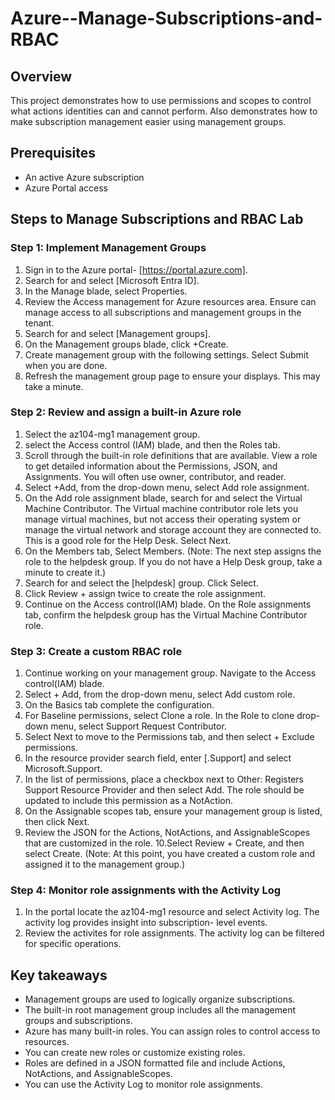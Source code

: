 # Azure--Manage-Subscriptions-and-RBAC
## Overview
This project demonstrates how to use permissions and scopes to control what actions identities can and cannot perform.
Also demonstrates how to make subscription management easier using management groups.

## Prerequisites
- An active Azure subscription
- Azure Portal access

## Steps to Manage Subscriptions and RBAC Lab

### Step 1: Implement Management Groups
1. Sign in to the Azure portal- [https://portal.azure.com].
2. Search for and select [Microsoft Entra ID].
3. In the Manage blade, select Properties.
4. Review the Access management for Azure resources area. Ensure can manage access to all subscriptions and management
   groups in the tenant.
5. Search for and select [Management groups].
6. On the Management groups blade, click +Create.
7. Create management group with the following settings. Select Submit when you are done.
8. Refresh the management group page to ensure your displays. This may take a minute.

### Step 2: Review and assign a built-in Azure role
1. Select the az104-mg1 management group.
2. select the Access control (IAM) blade, and then the Roles tab.
3. Scroll through the built-in role definitions that are available. View a role to get detailed information about the
   Permissions, JSON, and Assignments. You will often use owner, contributor, and reader.
4. Select +Add, from the drop-down menu, select Add role assignment.
5. On the Add role assignment blade, search for and select the Virtual Machine Contributor. The Virtual machine
   contributor role lets you manage virtual machines, but not access their operating system or manage the virtual network
   and storage account they are connected to. This is a good role for the Help Desk. Select Next.
6. On the Members tab, Select Members.
   (Note: The next step assigns the role to the helpdesk group. If you do not have a Help Desk group, take a minute to 
    create it.)
7. Search for and select the [helpdesk] group. Click Select.
8. Click Review + assign twice to create the role assignment.
9. Continue on the Access control(IAM) blade. On the Role assignments tab, confirm the helpdesk group has the Virtual Machine
   Contributor role.

### Step 3: Create a custom RBAC role
1. Continue working on your management group. Navigate to the Access control(IAM) blade.
2. Select + Add, from the drop-down menu, select Add custom role.
3. On the Basics tab complete the configuration.
4. For Baseline permissions, select Clone a role. In the Role to clone drop-down menu, select Support Request Contributor.
5. Select Next to move to the Permissions tab, and then select + Exclude permissions.
6. In the resource provider search field, enter [.Support] and select Microsoft.Support.
7. In the list of permissions, place a checkbox next to Other: Registers Support Resource Provider and then select Add. The
   role should be updated to include this permission as a NotAction.
8. On the Assignable scopes tab, ensure your management group is listed, then click Next.
9. Review the JSON for the Actions, NotActions, and AssignableScopes that are customized in the role.
10.Select Review + Create, and then select Create.
   (Note: At this point, you have created a custom role and assigned it to the management group.)

### Step 4: Monitor role assignments with the Activity Log
1. In the portal locate the az104-mg1 resource and select Activity log. The activity log provides insight into subscription-
   level events.
2. Review the activites for role assignments. The activity log can be filtered for specific operations.

## Key takeaways
- Management groups are used to logically organize subscriptions.
- The built-in root management group includes all the management groups and subscriptions.
- Azure has many built-in roles. You can assign roles to control access to resources.
- You can create new roles or customize existing roles.
- Roles are defined in a JSON formatted file and include Actions, NotActions, and AssignableScopes.
- You can use the Activity Log to monitor role assignments.

